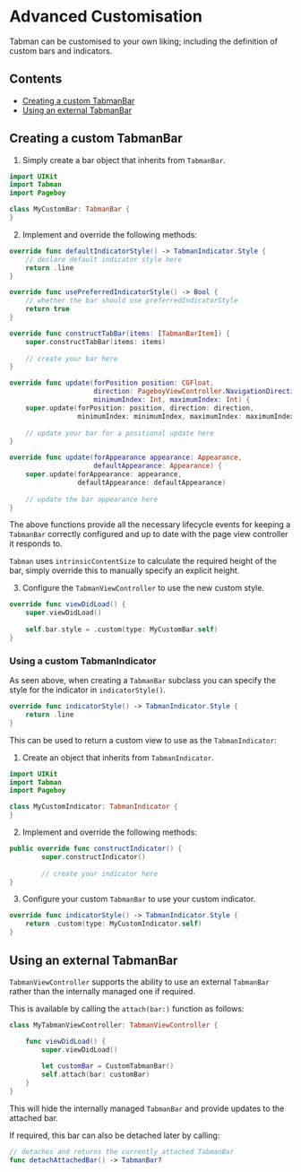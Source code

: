 # Advanced Customisation

Tabman can be customised to your own liking; including the definition of custom bars and indicators.

## Contents
- [Creating a custom TabmanBar](#creating-a-custom-tabmanbar)
- [Using an external TabmanBar](#using-an-external-tabmanbar)

## Creating a custom TabmanBar
1) Simply create a bar object that inherits from `TabmanBar`.

```swift
import UIKit
import Tabman
import Pageboy

class MyCustomBar: TabmanBar {
}
```

2) Implement and override the following methods:

```swift
override func defaultIndicatorStyle() -> TabmanIndicator.Style {
	// declare default indicator style here
	return .line
}

override func usePreferredIndicatorStyle() -> Bool {
	// whether the bar should use preferredIndicatorStyle
	return true
}

override func constructTabBar(items: [TabmanBarItem]) {
	super.constructTabBar(items: items)
	
	// create your bar here     
}

override func update(forPosition position: CGFloat,
					 direction: PageboyViewController.NavigationDirection,
					 minimumIndex: Int, maximumIndex: Int) {
	super.update(forPosition: position, direction: direction,
				 minimumIndex: minimumIndex, maximumIndex: maximumIndex)
				 
	// update your bar for a positional update here              
}

override func update(forAppearance appearance: Appearance, 
                     defaultAppearance: Appearance) {
	super.update(forAppearance: appearance,
	             defaultAppearance: defaultAppearance)
        
	// update the bar appearance here
}
```

The above functions provide all the necessary lifecycle events for keeping a `TabmanBar` correctly configured and up to date with the page view controller it responds to.

`Tabman` uses `intrinsicContentSize` to calculate the required height of the bar, simply override this to manually specify an explicit height.

3) Configure the `TabmanViewController` to use the new custom style.

```swift
override func viewDidLoad() {
	super.viewDidLoad()
	
	self.bar.style = .custom(type: MyCustomBar.self)
}
```

### Using a custom TabmanIndicator
As seen above, when creating a `TabmanBar` subclass you can specify the style for the indicator in `indicatorStyle()`.

```swift
override func indicatorStyle() -> TabmanIndicator.Style {
	return .line
}
```

This can be used to return a custom view to use as the `TabmanIndicator`:

1) Create an object that inherits from `TabmanIndicator`.

```swift
import UIKit
import Tabman
import Pageboy

class MyCustomIndicator: TabmanIndicator {
}
```

2) Implement and override the following methods:

```swift
public override func constructIndicator() {
        super.constructIndicator()
        
        // create your indicator here
}
```

3) Configure your custom `TabmanBar` to use your custom indicator.

```swift
override func indicatorStyle() -> TabmanIndicator.Style {
	return .custom(type: MyCustomIndicator.self)
}
```

## Using an external TabmanBar
`TabmanViewController` supports the ability to use an external `TabmanBar` rather than the internally managed one if required. 

This is available by calling the `attach(bar:)` function as follows: 

```swift
class MyTabmanViewController: TabmanViewController {

	func viewDidLoad() {
		super.viewDidLoad()
		
		let customBar = CustomTabmanBar()
		self.attach(bar: customBar)
	}
}

```
This will hide the internally managed `TabmanBar` and provide updates to the attached bar. 

If required, this bar can also be detached later by calling:

```swift
// detaches and returns the currently attached TabmanBar
func detachAttachedBar() -> TabmanBar?
```
